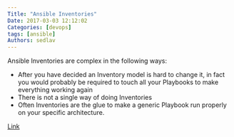 ```yaml
---
Title: "Ansible Inventories"
Date: 2017-03-03 12:12:02
Categories: [devops]
tags: [ansible]
Authors: sedlav
---
```


Ansible Inventories are complex in the following ways:

*  After you have decided an Inventory model is hard to change it, in fact you would probably be required to touch all your Playbooks to make everything working again
* There is not a single way of doing Inventories
* Often Inventories are the glue to make a generic Playbook run properly on your specific architecture.

[Link](https://fale.io/blog/2017/03/01/ansible-inventories/)
